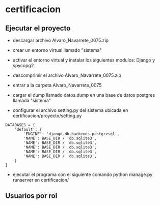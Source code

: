 # certificacion

## Ejecutar el proyecto

- descargar archivo Alvaro_Navarrete_0075.zip
- crear un entorno virtual llamado "sistema"
- activar el entorno virtual y instalar los siguientes modulos: Django y spycopg2

- descomprimir el archivo Alvaro_Navarrete_0075.zip
- entrar a la carpeta Alvaro_Navarrete_0075
- cargar el dump llamado datos.dump en una base de datos postgres llamada "sistema"
- configurar el archivo setting.py del sistema ubicada en certificacion/proyecto/setting.py

``` 
DATABASES = {
    'default': {
        'ENGINE': 'django.db.backends.postgresql',
        'NAME': BASE_DIR / 'db.sqlite3',
        'NAME': BASE_DIR / 'db.sqlite3',
        'NAME': BASE_DIR / 'db.sqlite3',
        'NAME': BASE_DIR / 'db.sqlite3',
        'NAME': BASE_DIR / 'db.sqlite3',
    }
}
```

- ejecutar el programa con el siguiente comando python manage.py runserver en certificacion/

## Usuarios por rol





